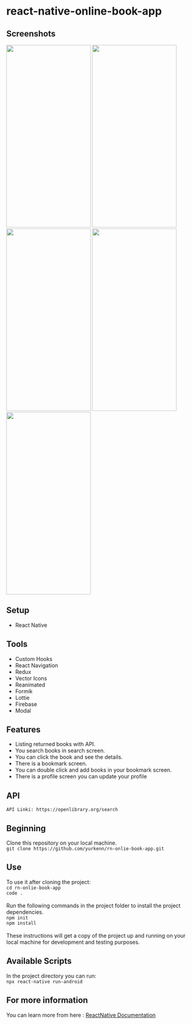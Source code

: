 # react-native-online-book-app

## Screenshots

<div>
<img src="https://user-images.githubusercontent.com/69719126/204603344-a4e690d9-2eb9-467a-9c5e-956b9ed751b5.png" width="222" height="480" />
<img src="https://user-images.githubusercontent.com/69719126/204603350-8238d698-85aa-4053-9d81-bde52a381670.png" width="222" height="480" />
<img src="https://user-images.githubusercontent.com/69719126/204603359-dcc81938-4690-49e8-9c08-4d5530b85178.png" width="222" height="480" />
<img src="https://user-images.githubusercontent.com/69719126/204603361-4f86f0e5-ebbd-4cb0-980c-9c4742a6d16d.png" width="222" height="480" />
<img src="https://user-images.githubusercontent.com/69719126/204603367-a985df04-7278-43b2-be05-39e1781f3cfc.png" width="222" height="480" />
</div>

## Setup

- React Native

## Tools

- Custom Hooks
- React Navigation
- Redux
- Vector Icons
- Reanimated
- Formik 
- Lottie
- Firebase
- Modal

## Features

- Listing returned books with API.
- You search books in search screen.
- You can click the book and see the details.
- There is a bookmark screen.
- You can double click and add books in your bookmark screen.
- There is a profile screen you can update your profile

## API

`API Linki: https://openlibrary.org/search`

## Beginning

Clone this repository on your local machine.
<br>
`git clone https://github.com/yurkenn/rn-onlie-book-app.git`

## Use

To use it after cloning the project:
<br>
`cd rn-onlie-book-app`
<br>
`code .`
<br>
<br>
Run the following commands in the project folder to install the project dependencies.
<br>
`npm init`
<br>
`npm install`
<br>
<br>
These instructions will get a copy of the project up and running on your local machine for development and testing purposes.

## Available Scripts

In the project directory you can run:
<br>
`npx react-native run-android`

## For more information

You can learn more from here : <a href="https://reactnative.dev/">ReactNative Documentation</a>
